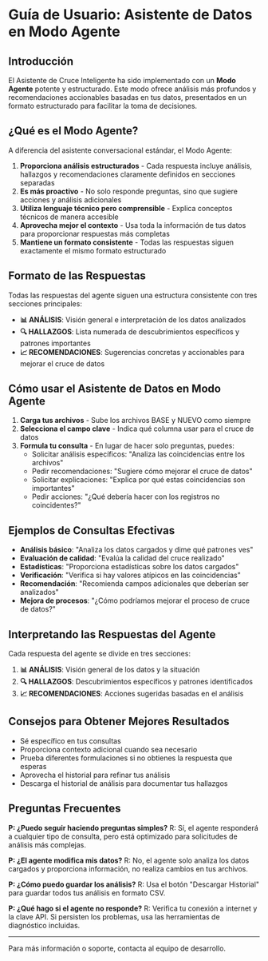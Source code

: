 # Guía de Usuario: Asistente de Datos en Modo Agente

## Introducción

El Asistente de Cruce Inteligente ha sido implementado con un **Modo Agente** potente y estructurado. Este modo ofrece análisis más profundos y recomendaciones accionables basadas en tus datos, presentados en un formato estructurado para facilitar la toma de decisiones.

## ¿Qué es el Modo Agente?

A diferencia del asistente conversacional estándar, el Modo Agente:

1. **Proporciona análisis estructurados** - Cada respuesta incluye análisis, hallazgos y recomendaciones claramente definidos en secciones separadas
2. **Es más proactivo** - No solo responde preguntas, sino que sugiere acciones y análisis adicionales
3. **Utiliza lenguaje técnico pero comprensible** - Explica conceptos técnicos de manera accesible
4. **Aprovecha mejor el contexto** - Usa toda la información de tus datos para proporcionar respuestas más completas
5. **Mantiene un formato consistente** - Todas las respuestas siguen exactamente el mismo formato estructurado

## Formato de las Respuestas

Todas las respuestas del agente siguen una estructura consistente con tres secciones principales:

- **📊 ANÁLISIS**: Visión general e interpretación de los datos analizados
- **🔍 HALLAZGOS**: Lista numerada de descubrimientos específicos y patrones importantes
- **📈 RECOMENDACIONES**: Sugerencias concretas y accionables para mejorar el cruce de datos

## Cómo usar el Asistente de Datos en Modo Agente

1. **Carga tus archivos** - Sube los archivos BASE y NUEVO como siempre
2. **Selecciona el campo clave** - Indica qué columna usar para el cruce de datos
3. **Formula tu consulta** - En lugar de hacer solo preguntas, puedes:
   - Solicitar análisis específicos: "Analiza las coincidencias entre los archivos"
   - Pedir recomendaciones: "Sugiere cómo mejorar el cruce de datos"
   - Solicitar explicaciones: "Explica por qué estas coincidencias son importantes"
   - Pedir acciones: "¿Qué debería hacer con los registros no coincidentes?"

## Ejemplos de Consultas Efectivas

- **Análisis básico**: "Analiza los datos cargados y dime qué patrones ves"
- **Evaluación de calidad**: "Evalúa la calidad del cruce realizado"
- **Estadísticas**: "Proporciona estadísticas sobre los datos cargados"
- **Verificación**: "Verifica si hay valores atípicos en las coincidencias"
- **Recomendación**: "Recomienda campos adicionales que deberían ser analizados"
- **Mejora de procesos**: "¿Cómo podríamos mejorar el proceso de cruce de datos?"

## Interpretando las Respuestas del Agente

Cada respuesta del agente se divide en tres secciones:

1. **📊 ANÁLISIS**: Visión general de los datos y la situación
2. **🔍 HALLAZGOS**: Descubrimientos específicos y patrones identificados
3. **📈 RECOMENDACIONES**: Acciones sugeridas basadas en el análisis

## Consejos para Obtener Mejores Resultados

- Sé específico en tus consultas
- Proporciona contexto adicional cuando sea necesario
- Prueba diferentes formulaciones si no obtienes la respuesta que esperas
- Aprovecha el historial para refinar tus análisis
- Descarga el historial de análisis para documentar tus hallazgos

## Preguntas Frecuentes

**P: ¿Puedo seguir haciendo preguntas simples?**
R: Sí, el agente responderá a cualquier tipo de consulta, pero está optimizado para solicitudes de análisis más complejas.

**P: ¿El agente modifica mis datos?**
R: No, el agente solo analiza los datos cargados y proporciona información, no realiza cambios en tus archivos.

**P: ¿Cómo puedo guardar los análisis?**
R: Usa el botón "Descargar Historial" para guardar todos tus análisis en formato CSV.

**P: ¿Qué hago si el agente no responde?**
R: Verifica tu conexión a internet y la clave API. Si persisten los problemas, usa las herramientas de diagnóstico incluidas.

---

Para más información o soporte, contacta al equipo de desarrollo.
